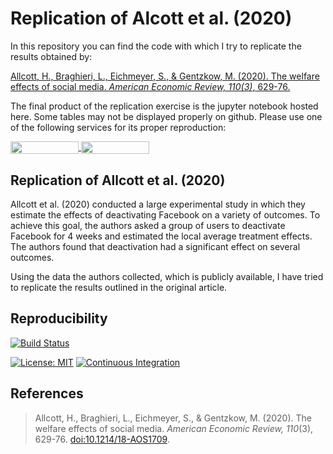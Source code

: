# Replication of Alcott et al. (2020)

In this repository you can find the code with which I try to replicate the
results obtained by:

[Allcott, H., Braghieri, L., Eichmeyer, S., & Gentzkow, M. (2020). The welfare effects of social media. *American Economic Review, 110(3)*, 629-76.](https://www.aeaweb.org/articles?id=10.1257/aer.20190658)

The final product of the replication exercise is the jupyter notebook hosted here. Some tables may not be displayed properly on github.  Please use one of the following services for its proper reproduction:  
  

<a href="https://nbviewer.jupyter.org/github/HumanCapitalAnalysis/microeconometrics-course-project-feauazmu/blob/master/replication_notebook.ipynb"
   target="_parent">
   <img align="center"
  src="https://raw.githubusercontent.com/jupyter/design/master/logos/Badges/nbviewer_badge.png"
      width="109" height="20">
</a>
<a href="https://mybinder.org/v2/gh/HumanCapitalAnalysis/microeconometrics-course-project-feauazmu/master?filepath=replication_notebook.ipynb"
    target="_parent">
    <img align="center"
       src="https://mybinder.org/badge_logo.svg"
       width="109" height="20">
</a>

## Replication of Allcott et al. (2020)
  
Allcott et al. (2020) conducted a large experimental study in which they estimate the effects of deactivating Facebook on a variety of outcomes.  To achieve this goal, the authors asked a group of users to deactivate Facebook for 4 weeks and estimated the local average treatment effects.  The authors found that deactivation had a significant effect on several outcomes.  
  
Using the data the authors collected, which is publicly available, I have tried to replicate the results outlined in the original article.


## Reproducibility

[![Build Status](https://travis-ci.org/HumanCapitalAnalysis/microeconometrics-course-project-feauazmu.svg?branch=master)](https://travis-ci.org/HumanCapitalAnalysis/microeconometrics-course-project-feauazmu)

[![License: MIT](https://img.shields.io/badge/License-MIT-blue.svg)](https://github.com/HumanCapitalAnalysis/microeconometrics-course-project-feauazmu/blob/master/LICENSE)
[![Continuous Integration](https://github.com/HumanCapitalAnalysis/microeconometrics-course-project-feauazmu/workflows/Continuous%20Integration/badge.svg)](https://github.com/HumanCapitalAnalysis/microeconometrics-course-project-feauazmu/actions)

## References
> Allcott, H., Braghieri, L., Eichmeyer, S., & Gentzkow, M. (2020). The welfare effects of social media. *American Economic Review, 110*(3), 629-76. [doi:10.1214/18-AOS1709](https://doi.org/10.1214%2F18-AOS1709).
